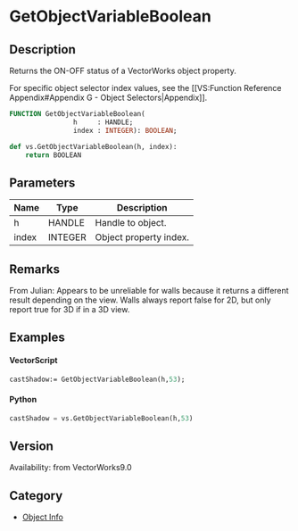 # GetObjectVariableBoolean

## Description
Returns the ON-OFF status of a VectorWorks object property. 

For specific object selector index values, see the [[VS:Function Reference Appendix#Appendix G - Object Selectors|Appendix]].

```pascal
FUNCTION GetObjectVariableBoolean(
				h     : HANDLE;
				index : INTEGER): BOOLEAN;
```

```python
def vs.GetObjectVariableBoolean(h, index):
    return BOOLEAN
```

## Parameters
|Name|Type|Description|
|---|---|---|
|h|HANDLE|Handle to object.|
|index|INTEGER|Object property index.|

## Remarks
From Julian: Appears to be unreliable for walls because it returns a different result depending on the view. Walls always report false for 2D, but only report true for 3D if in a 3D view.

## Examples
#### VectorScript ####
```pascal
castShadow:= GetObjectVariableBoolean(h,53);
```
#### Python ####
```python
castShadow = vs.GetObjectVariableBoolean(h,53)
```

## Version
Availability: from VectorWorks9.0

## Category
* [Object Info](../Categories/Object%20Info.md)
